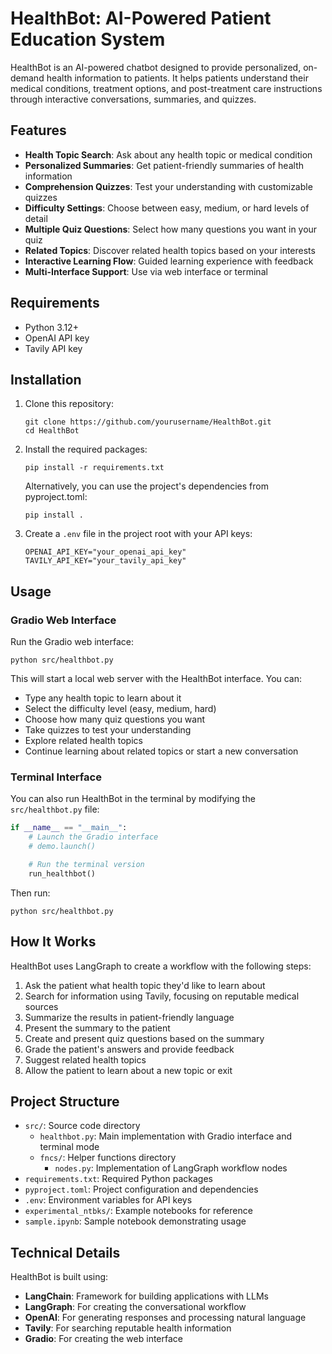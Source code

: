 # HealthBot: AI-Powered Patient Education System

HealthBot is an AI-powered chatbot designed to provide personalized, on-demand health information to patients. It helps patients understand their medical conditions, treatment options, and post-treatment care instructions through interactive conversations, summaries, and quizzes.

## Features

- **Health Topic Search**: Ask about any health topic or medical condition
- **Personalized Summaries**: Get patient-friendly summaries of health information
- **Comprehension Quizzes**: Test your understanding with customizable quizzes
- **Difficulty Settings**: Choose between easy, medium, or hard levels of detail
- **Multiple Quiz Questions**: Select how many questions you want in your quiz
- **Related Topics**: Discover related health topics based on your interests
- **Interactive Learning Flow**: Guided learning experience with feedback
- **Multi-Interface Support**: Use via web interface or terminal

## Requirements

- Python 3.12+
- OpenAI API key
- Tavily API key

## Installation

1. Clone this repository:
   ```
   git clone https://github.com/yourusername/HealthBot.git
   cd HealthBot
   ```

2. Install the required packages:
   ```
   pip install -r requirements.txt
   ```

   Alternatively, you can use the project's dependencies from pyproject.toml:
   ```
   pip install .
   ```

3. Create a `.env` file in the project root with your API keys:
   ```
   OPENAI_API_KEY="your_openai_api_key"
   TAVILY_API_KEY="your_tavily_api_key"
   ```

## Usage

### Gradio Web Interface

Run the Gradio web interface:

```
python src/healthbot.py
```

This will start a local web server with the HealthBot interface. You can:
- Type any health topic to learn about it
- Select the difficulty level (easy, medium, hard)
- Choose how many quiz questions you want
- Take quizzes to test your understanding
- Explore related health topics
- Continue learning about related topics or start a new conversation

### Terminal Interface

You can also run HealthBot in the terminal by modifying the `src/healthbot.py` file:

```python
if __name__ == "__main__":
    # Launch the Gradio interface
    # demo.launch()

    # Run the terminal version
    run_healthbot()
```

Then run:
```
python src/healthbot.py
```

## How It Works

HealthBot uses LangGraph to create a workflow with the following steps:

1. Ask the patient what health topic they'd like to learn about
2. Search for information using Tavily, focusing on reputable medical sources
3. Summarize the results in patient-friendly language
4. Present the summary to the patient
5. Create and present quiz questions based on the summary
6. Grade the patient's answers and provide feedback
7. Suggest related health topics
8. Allow the patient to learn about a new topic or exit

## Project Structure

- `src/`: Source code directory
  - `healthbot.py`: Main implementation with Gradio interface and terminal mode
  - `fncs/`: Helper functions directory
    - `nodes.py`: Implementation of LangGraph workflow nodes
- `requirements.txt`: Required Python packages
- `pyproject.toml`: Project configuration and dependencies
- `.env`: Environment variables for API keys
- `experimental_ntbks/`: Example notebooks for reference
- `sample.ipynb`: Sample notebook demonstrating usage

## Technical Details

HealthBot is built using:
- **LangChain**: Framework for building applications with LLMs
- **LangGraph**: For creating the conversational workflow
- **OpenAI**: For generating responses and processing natural language
- **Tavily**: For searching reputable health information
- **Gradio**: For creating the web interface

